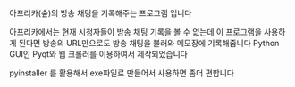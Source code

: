 아프리카(숲)의 방송 채팅을 기록해주는 프로그램 입니다

아프리카에서는 현재 시청자들이 방송 채팅 기록을 볼 수 없는데 
이 프로그램을 사용하게 된다면 방송의 URL만으로도 방송 채팅을 불러와 메모장에 기록해줍니다
Python GUI인 Pyqt와 웹 크롤러를 이용하여서 제작되었습니다

pyinstaller 를 활용해서 exe파일로 만들어서 사용하면 좀더 편합니다
